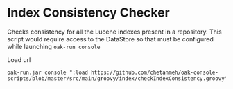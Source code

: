 # Index Consistency Checker

Checks consistency for all the Lucene indexes present in a repository.
This script would require access to the DataStore so that must be configured while launching `oak-run console`

Load url

    oak-run.jar console ":load https://github.com/chetanmeh/oak-console-scripts/blob/master/src/main/groovy/index/checkIndexConsistency.groovy"
